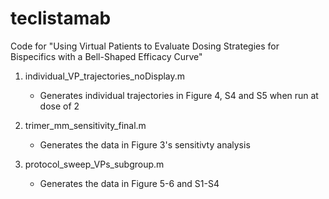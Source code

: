 # teclistamab
Code for "Using Virtual Patients to Evaluate Dosing Strategies for Bispecifics with a Bell-Shaped Efficacy Curve"
1. individual_VP_trajectories_noDisplay.m
   - Generates individual trajectories in Figure 4, S4 and S5 when run at dose of 2

2. trimer_mm_sensitivity_final.m
   - Generates the data in Figure 3's sensitivty analysis

3. protocol_sweep_VPs_subgroup.m
   - Generates the data in Figure 5-6 and S1-S4

